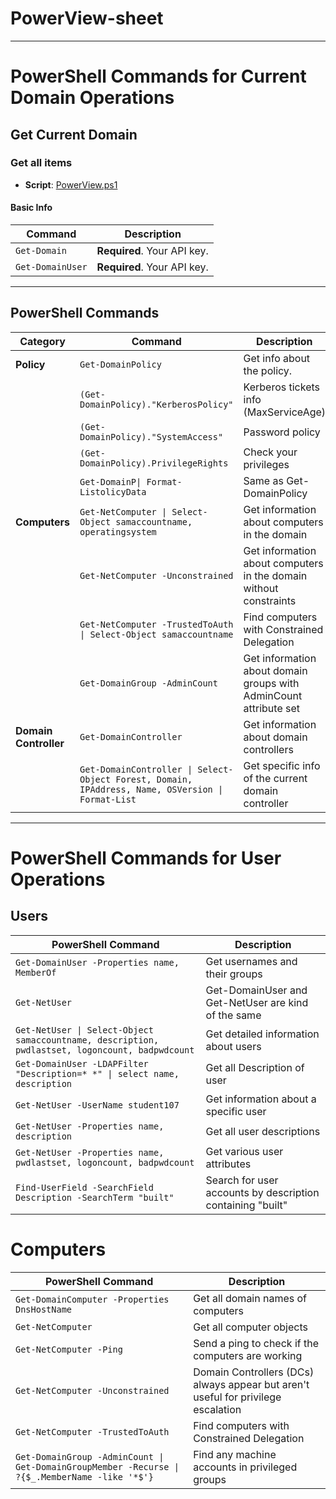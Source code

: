 # PowerView-sheet

---

# PowerShell Commands for Current Domain Operations

## Get Current Domain

### Get all items

- **Script**: [PowerView.ps1](https://github.com/PowerShellMafia/PowerSploit/blob/dev/Recon/PowerView.ps1)

#### Basic Info
| Command           | Description              |
|-------------------|--------------------------|
| `Get-Domain`      | **Required**. Your API key. |
| `Get-DomainUser`  | **Required**. Your API key. |


---

## PowerShell Commands

| Category        | Command                                             | Description                         |
|-----------------|-----------------------------------------------------|-------------------------------------|
| **Policy**      | `Get-DomainPolicy`                                  | Get info about the policy.          |
|                 | `(Get-DomainPolicy)."KerberosPolicy"`               | Kerberos tickets info (MaxServiceAge) |
|                 | `(Get-DomainPolicy)."SystemAccess"`                 | Password policy                     |
|                 | `(Get-DomainPolicy).PrivilegeRights`                | Check your privileges               |
|                 | `Get-DomainP\| Format-ListolicyData`                              | Same as Get-DomainPolicy            |
| **Computers**   | `Get-NetComputer \| Select-Object samaccountname, operatingsystem` | Get information about computers in the domain |
|                 | `Get-NetComputer -Unconstrained`                    | Get information about computers in the domain without constraints |
|                 | `Get-NetComputer -TrustedToAuth \| Select-Object samaccountname` | Find computers with Constrained Delegation |
|                 | `Get-DomainGroup -AdminCount`                       | Get information about domain groups with AdminCount attribute set |
| **Domain Controller** | `Get-DomainController`                             | Get information about domain controllers |
|                 | `Get-DomainController \| Select-Object Forest, Domain, IPAddress, Name, OSVersion \| Format-List` | Get specific info of the current domain controller |

---


# PowerShell Commands for User Operations
 
## Users

| PowerShell Command                                       | Description                              |
|----------------------------------------------------------|------------------------------------------|
| `Get-DomainUser -Properties name, MemberOf ` | Get usernames and their groups           |
| `Get-NetUser`                                            | Get-DomainUser and Get-NetUser are kind of the same |
| `Get-NetUser \| Select-Object samaccountname, description, pwdlastset, logoncount, badpwdcount` | Get detailed information about users |
| `Get-DomainUser -LDAPFilter "Description=* *" \| select name, description`                       | Get all Description of  user   |
| `Get-NetUser -UserName student107`                       | Get information about a specific user   |
| `Get-NetUser -Properties name, description`              | Get all user descriptions                |
| `Get-NetUser -Properties name, pwdlastset, logoncount, badpwdcount` | Get various user attributes               |
| `Find-UserField -SearchField Description -SearchTerm "built"` | Search for user accounts by description containing "built" |


# Computers

| PowerShell Command                                                        | Description                                                                        |
|-----------------------------------------------------------------------------|------------------------------------------------------------------------------------|
| `Get-DomainComputer -Properties DnsHostName`                                | Get all domain names of computers                                                 |
| `Get-NetComputer`                                                           | Get all computer objects                                                          |
| `Get-NetComputer -Ping`                                                     | Send a ping to check if the computers are working                                 |
| `Get-NetComputer -Unconstrained`                                            | Domain Controllers (DCs) always appear but aren't useful for privilege escalation |
| `Get-NetComputer -TrustedToAuth`                                            | Find computers with Constrained Delegation                                         |
| `Get-DomainGroup -AdminCount \| Get-DomainGroupMember -Recurse \| ?{$_.MemberName -like '*$'}` | Find any machine accounts in privileged groups                                    |


